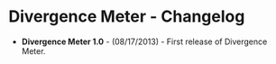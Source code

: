 Divergence Meter - Changelog
====================================================

- **Divergence Meter 1.0** - (08/17/2013)
       - First release of Divergence Meter.